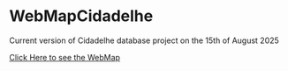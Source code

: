 # WebMapCidadelhe
Current version of Cidadelhe database project on the 15th of August 2025

[Click Here to see the WebMap](https://natchosr.github.io/WebMapCidadelhe/#18/40.93360/-7.11532)
